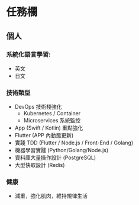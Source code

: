 # 任務欄

## 個人

### 系統化語言學習:

- 英文
- 日文

### 技術類型

- DevOps 技術棧強化
  - Kubernetes / Container
  - Microservices 系統監控
- App (Swift / Kotlin) 重點強化
- Flutter (APP 內動態更新)
- 實踐 TDD (Flutter / Node.js / Front-End / Golang)
- 機器學習實踐 (Python/Golang/Node.js)
- 資料庫大量操作設計 (PostgreSQL)
- 大型快取設計 (Redis)

### 健康

- 減重，強化肌肉，維持規律生活
